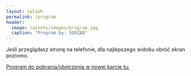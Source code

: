 ```yaml
---
layout: splash
permalink: /program
header:
  image: /assets/images/program.jpg
  caption: "Program by: SQ9ZAQ"
---
```


Jeśli przeglądasz stronę na telefonie, dla najlepszego widoku obróć ekran poziomo.

[Program do pobrania/obejrzenia w nowej karcie tu:](../assets/images/program.jpg)